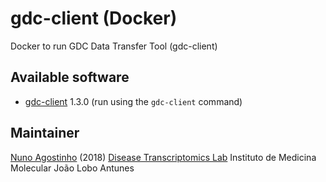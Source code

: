 # gdc-client (Docker)
Docker to run GDC Data Transfer Tool (gdc-client)

## Available software
- [gdc-client](https://github.com/NCI-GDC/gdc-client) 1.3.0 (run using the `gdc-client` command)

## Maintainer
[Nuno Agostinho](mailto:nunodanielagostinho@gmail.com) (2018)
[Disease Transcriptomics Lab](http://imm.medicina.ulisboa.pt/group/distrans/)
Instituto de Medicina Molecular João Lobo Antunes